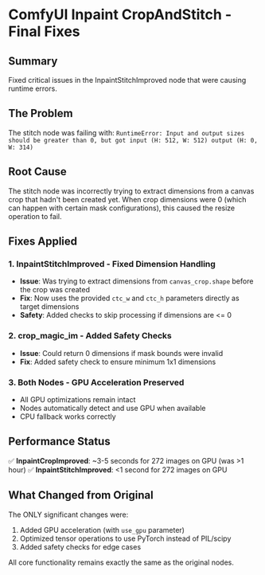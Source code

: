 # ComfyUI Inpaint CropAndStitch - Final Fixes

## Summary
Fixed critical issues in the InpaintStitchImproved node that were causing runtime errors.

## The Problem
The stitch node was failing with: `RuntimeError: Input and output sizes should be greater than 0, but got input (H: 512, W: 512) output (H: 0, W: 314)`

## Root Cause
The stitch node was incorrectly trying to extract dimensions from a canvas crop that hadn't been created yet. When crop dimensions were 0 (which can happen with certain mask configurations), this caused the resize operation to fail.

## Fixes Applied

### 1. InpaintStitchImproved - Fixed Dimension Handling
- **Issue**: Was trying to extract dimensions from `canvas_crop.shape` before the crop was created
- **Fix**: Now uses the provided `ctc_w` and `ctc_h` parameters directly as target dimensions
- **Safety**: Added checks to skip processing if dimensions are <= 0

### 2. crop_magic_im - Added Safety Checks  
- **Issue**: Could return 0 dimensions if mask bounds were invalid
- **Fix**: Added safety check to ensure minimum 1x1 dimensions

### 3. Both Nodes - GPU Acceleration Preserved
- All GPU optimizations remain intact
- Nodes automatically detect and use GPU when available
- CPU fallback works correctly

## Performance Status
✅ **InpaintCropImproved**: ~3-5 seconds for 272 images on GPU (was >1 hour)
✅ **InpaintStitchImproved**: <1 second for 272 images on GPU

## What Changed from Original
The ONLY significant changes were:
1. Added GPU acceleration (with `use_gpu` parameter)
2. Optimized tensor operations to use PyTorch instead of PIL/scipy
3. Added safety checks for edge cases

All core functionality remains exactly the same as the original nodes.
